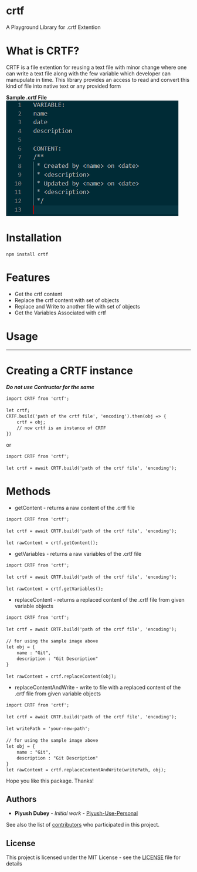 # crtf
A Playground Library for .crtf Extention

# What is CRTF?
CRTF is a file extention for reusing a text file with minor change where one can write a text file along with the few variable which developer can manupulate in time. This library provides an access to read and convert this kind of file into native text or any provided form

**Sample .crtf File**
![Alt text](static/img/crtfSampleImage.png?raw=true "File which has 2 section one is Variable and another is Content")

# Installation
```
npm install crtf
```

# Features
* Get the crtf content
* Replace the crtf content with set of objects
* Replace and Write to another file with set of objects
* Get the Variables Associated with crtf

# Usage
---
# Creating a CRTF instance
***Do not use Contructor for the same***
```
import CRTF from 'crtf';

let crtf;
CRTF.build('path of the crtf file', 'encoding').then(obj => {
    crtf = obj;
    // now crtf is an instance of CRTF
})
```

or

```
import CRTF from 'crtf';

let crtf = await CRTF.build('path of the crtf file', 'encoding');
```

# Methods
* getContent - returns a raw content of the .crtf file

```
import CRTF from 'crtf';

let crtf = await CRTF.build('path of the crtf file', 'encoding');

let rawContent = crtf.getContent();

```

* getVariables - returns a raw variables of the .crtf file

```
import CRTF from 'crtf';

let crtf = await CRTF.build('path of the crtf file', 'encoding');

let rawContent = crtf.getVariables();

```

* replaceContent - returns a replaced content of the .crtf file from given variable objects

```
import CRTF from 'crtf';

let crtf = await CRTF.build('path of the crtf file', 'encoding');

// for using the sample image above
let obj = {
    name : "Git",
    description : "Git Description"
}

let rawContent = crtf.replaceContent(obj);

```

* replaceContentAndWrite - write to file with a replaced content of the .crtf file from given variable objects
```
import CRTF from 'crtf';

let crtf = await CRTF.build('path of the crtf file', 'encoding');

let writePath = 'your-new-path';

// for using the sample image above
let obj = {
    name : "Git",
    description : "Git Description"
}
let rawContent = crtf.replaceContentAndWrite(writePath, obj);

```

Hope you like this package. Thanks!
## Authors

* **Piyush Dubey** - *Initial work* - [Piyush-Use-Personal](https://github.com/Piyush-Use-Personal/)

See also the list of [contributors](https://github.com/Piyush-Use-Personal/crtf/graphs/contributors) who participated in this project.

## License

This project is licensed under the MIT License - see the [LICENSE](LICENSE) file for details